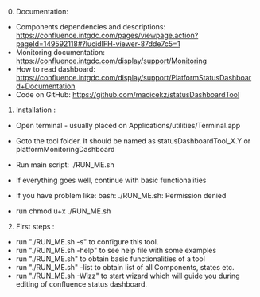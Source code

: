 0. Documentation:

- Components dependencies and descriptions: https://confluence.intgdc.com/pages/viewpage.action?pageId=149592118#?lucidIFH-viewer-87dde7c5=1
- Monitoring documentation: https://confluence.intgdc.com/display/support/Monitoring
- How to read dashboard: https://confluence.intgdc.com/display/support/PlatformStatusDashboard+Documentation
- Code on GitHub: https://github.com/macicekz/statusDashboardTool

1. Installation :

- Open terminal - usually placed on Applications/utilities/Terminal.app
- Goto the tool folder. It should be named as statusDashboardTool_X.Y or platformMonitoringDashboard
- Run main script: ./RUN_ME.sh
- If everything goes well, continue with basic functionalities

- If you have problem like:
bash: ./RUN_ME.sh: Permission denied
- run  chmod u+x ./RUN_ME.sh

2. First steps :

- run "./RUN_ME.sh -s" to configure this tool.
- run "./RUN_ME.sh -help" to see help file with some examples
- run "./RUN_ME.sh" to obtain basic functionalities of a tool
- run "./RUN_ME.sh" -list to obtain list of all Components, states etc.
- run "./RUN_ME.sh -Wizz" to start wizard which will guide you during editing of confluence status dashboard.

